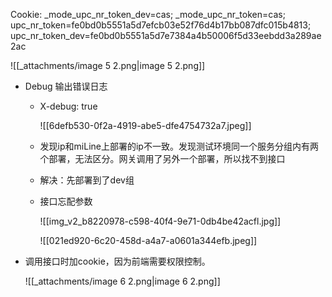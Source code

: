 Cookie: _mode_upc_nr_token_dev=cas; _mode_upc_nr_token=cas; upc_nr_token=fe0bd0b5551a5d7efcb03e52f76d4b17bb087dfc015b4813; upc_nr_token_dev=fe0bd0b5551a5d7e7384a4b50006f5d33eebdd3a289ae2ac

![[_attachments/image 5 2.png|image 5 2.png]]

- Debug 输出错误日志
    - X-debug: true
        
        ![[6defb530-0f2a-4919-abe5-dfe4754732a7.jpeg]]
        
    - 发现ip和miLine上部署的ip不一致。发现测试环境同一个服务分组内有两个部署，无法区分。网关调用了另外一个部署，所以找不到接口
    - 解决：先部署到了dev组
    - 接口忘配参数
        
        ![[img_v2_b8220978-c598-40f4-9e71-0db4be42acfl.jpg]]
        
        ![[021ed920-6c20-458d-a4a7-a0601a344efb.jpeg]]
        
- 调用接口时加cookie，因为前端需要权限控制。
    
    ![[_attachments/image 6 2.png|image 6 2.png]]